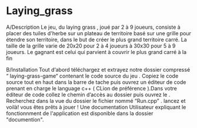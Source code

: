 # Laying_grass
A/Description
 Le jeu, du laying grass , joué par 2 à 9 joueurs,
consiste à placer des tuiles d'herbe sur un plateau
de territoire basé sur une grille pour étendre son
territoire, dans le but de créer le plus grand
territoire carré. La taille de la grille varie de 20x20
pour 2 à 4 joueurs à 30x30 pour 5 à 9 joueurs. Le
gagnant est celui qui parvient à couvrir le plus
grand carré à la fin

B/Installation
Tout d‘abord téléchargez et extrayez notre dossier
compressé “ laying-grass-game“ contenant le code
source du jeu .
Copiez le code source tout en haut dans la barre de
tache puis ouvrez un éditeur de code prenant en
charge le language c++ ( CLion de préférence ).Dans
votre éditeur de code collez le chemin d’accès au
dossier puis ouvrez le .
Recherchez dans la vue du dossier le fichier nommé
“Run.cpp” . lancez et voilà! vous êtes prêts à jouer !
Une documentation Utilisateur expliquant le fonctionnment de l'application est disponible dans la dossier "documention".

